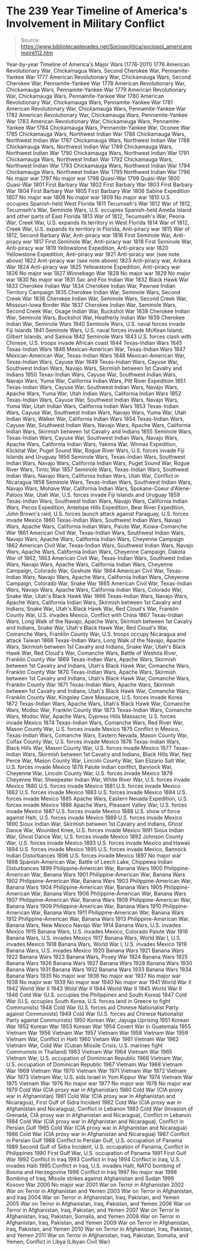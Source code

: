 # The 239 Year Timeline of America's Involvement in Military Conflict

> Source: https://www.bibliotecapleyades.net/Sociopolitica/sociopol_americanempire112.htm

Year-by-year Timeline of America's Major Wars (1776-2011)
1776 American Revolutionary
War, Chickamagua Wars, Second Cherokee War, Pennamite-Yankee
War
1777 American Revolutionary
War, Chickamauga Wars, Second Cherokee War, Pennamite-Yankee
War
1778 American Revolutionary
War, Chickamauga Wars, Pennamite-Yankee War
1779 American Revolutionary
War, Chickamauga Wars, Pennamite-Yankee War
1780 American Revolutionary
War, Chickamauga Wars, Pennamite-Yankee War
1781 American Revolutionary
War, Chickamauga Wars, Pennamite-Yankee War
1782 American Revolutionary
War, Chickamauga Wars, Pennamite-Yankee War
1783 American Revolutionary
War, Chickamauga Wars, Pennamite-Yankee War
1784 Chickamauga Wars,
Pennamite-Yankee War, Oconee War
1785 Chickamauga Wars,
Northwest Indian War
1786 Chickamauga Wars,
Northwest Indian War
1787 Chickamauga Wars,
Northwest Indian War
1788 Chickamauga Wars,
Northwest Indian War
1789 Chickamauga Wars,
Northwest Indian War
1790 Chickamauga Wars,
Northwest Indian War
1791 Chickamauga Wars,
Northwest Indian War
1792 Chickamauga Wars,
Northwest Indian War
1793 Chickamauga Wars,
Northwest Indian War
1794 Chickamauga Wars,
Northwest Indian War
1795 Northwest Indian War
1796 No major war
1797 No major war
1798 Quasi-War
1799 Quasi-War
1800 Quasi-War
1801 First Barbary War
1802 First Barbary War
1803 First Barbary War
1804 First Barbary War
1805 First Barbary War
1806 Sabine Expedition
1807 No major war
1808 No major war
1809 No major war
1810 U.S. occupies
Spanish-held West Florida
1811 Tecumseh's War
1812 War of 1812, Tecumseh's
War, Seminole Wars, U.S. occupies Spanish-held Amelia Island
and other parts of East Florida
1813 War of 1812, Tecumseh's
War, Peoria War, Creek War, U.S. expands its territory in
West Florida
1814 War of 1812, Creek War,
U.S. expands its territory in Florida, Anti-piracy war
1815 War of 1812, Second
Barbary War, Anti-piracy war
1816 First Seminole
War, Anti-piracy war
1817 First Seminole
War, Anti-piracy war
1818 First Seminole
War, Anti-piracy war
1819 Yellowstone Expedition,
Anti-piracy war
1820 Yellowstone Expedition,
Anti-piracy war
1821 Anti-piracy war (see note
above)
1822 Anti-piracy war (see note
above)
1823 Anti-piracy war, Arikara
War
1824 Anti-piracy war
1825 Yellowstone Expedition,
Anti-piracy war
1826 No major war
1827 Winnebago War
1828 No major war
1829 No major war
1830 No major war
1831 Sac and Fox Indian War
1832 Black Hawk War
1833 Cherokee Indian War
1834 Cherokee Indian War,
Pawnee Indian Territory Campaign
1835 Cherokee Indian War,
Seminole Wars, Second Creek War
1836 Cherokee Indian War,
Seminole Wars, Second Creek War, Missouri-Iowa Border War
1837 Cherokee Indian War,
Seminole Wars, Second Creek War, Osage Indian War, Buckshot
War
1838 Cherokee Indian War,
Seminole Wars, Buckshot War, Heatherly Indian War
1839 Cherokee Indian War,
Seminole Wars
1840 Seminole Wars, U.S. naval
forces invade Fiji Islands
1841 Seminole Wars, U.S. naval
forces invade McKean Island, Gilbert Islands, and Samoa
1842 Seminole Wars
1843 U.S. forces clash with
Chinese, U.S. troops invade African coast
1844 Texas-Indian Wars
1845 Texas-Indian Wars
1846 Mexican-American War,
Texas-Indian Wars
1847 Mexican-American War,
Texas-Indian Wars
1848 Mexican-American War,
Texas-Indian Wars, Cayuse War
1849 Texas-Indian Wars, Cayuse
War, Southwest Indian Wars, Navajo Wars, Skirmish between
1st Cavalry and Indians
1850 Texas-Indian Wars, Cayuse
War, Southwest Indian Wars, Navajo Wars, Yuma War,
California Indian Wars, Pitt River Expedition
1851 Texas-Indian Wars, Cayuse
War, Southwest Indian Wars, Navajo Wars, Apache Wars, Yuma
War, Utah Indian Wars, California Indian Wars
1852 Texas-Indian Wars, Cayuse
War, Southwest Indian Wars, Navajo Wars, Yuma War, Utah
Indian Wars, California Indian Wars
1853 Texas-Indian Wars, Cayuse
War, Southwest Indian Wars, Navajo Wars, Yuma War, Utah
Indian Wars, Walker War, California Indian Wars
1854 Texas-Indian Wars, Cayuse
War, Southwest Indian Wars, Navajo Wars, Apache Wars,
California Indian Wars, Skirmish between 1st Cavalry and
Indians
1855 Seminole Wars,
Texas-Indian Wars, Cayuse War, Southwest Indian Wars, Navajo
Wars, Apache Wars, California Indian Wars, Yakima War,
Winnas Expedition, Klickitat War, Puget Sound War, Rogue
River Wars, U.S. forces invade Fiji Islands and Uruguay
1856 Seminole Wars,
Texas-Indian Wars, Southwest Indian Wars, Navajo Wars,
California Indian Wars, Puget Sound War, Rogue River Wars,
Tintic War
1857 Seminole Wars,
Texas-Indian Wars, Southwest Indian Wars, Navajo Wars,
California Indian Wars, Utah War, Conflict in Nicaragua
1858 Seminole Wars,
Texas-Indian Wars, Southwest Indian Wars, Navajo Wars,
Mohave War, California Indian Wars, Spokane-Coeur d'Alene-Paloos
War, Utah War, U.S. forces invade Fiji Islands and Uruguay
1859 Texas-Indian Wars,
Southwest Indian Wars, Navajo Wars, California Indian Wars,
Pecos Expedition, Antelope Hills Expedition, Bear River
Expedition, John Brown's raid, U.S. forces launch attack
against Paraguay, U.S. forces invade Mexico
1860 Texas-Indian Wars,
Southwest Indian Wars, Navajo Wars, Apache Wars, California
Indian Wars, Paiute War, Kiowa-Comanche War
1861 American Civil War,
Texas-Indian Wars, Southwest Indian Wars, Navajo Wars,
Apache Wars, California Indian Wars, Cheyenne Campaign
1862 American Civil War,
Texas-Indian Wars, Southwest Indian Wars, Navajo Wars,
Apache Wars, California Indian Wars, Cheyenne Campaign,
Dakota War of 1862,
1863 American Civil War,
Texas-Indian Wars, Southwest Indian Wars, Navajo Wars,
Apache Wars, California Indian Wars, Cheyenne Campaign,
Colorado War, Goshute War
1864 American Civil War,
Texas-Indian Wars, Navajo Wars, Apache Wars, California
Indian Wars, Cheyenne Campaign, Colorado War, Snake War
1865 American Civil War,
Texas-Indian Wars, Navajo Wars, Apache Wars, California
Indian Wars, Colorado War, Snake War, Utah's Black Hawk War
1866 Texas-Indian Wars, Navajo
Wars, Apache Wars, California Indian Wars, Skirmish between
1st Cavalry and Indians, Snake War, Utah's Black Hawk War,
Red Cloud's War, Franklin County War, U.S. invades Mexico,
Conflict with China
1867 Texas-Indian Wars, Long
Walk of the Navajo, Apache Wars, Skirmish between 1st
Cavalry and Indians, Snake War, Utah's Black Hawk War, Red
Cloud's War, Comanche Wars, Franklin County War, U.S. troops
occupy Nicaragua and attack Taiwan
1868 Texas-Indian Wars, Long
Walk of the Navajo, Apache Wars, Skirmish between 1st
Cavalry and Indians, Snake War, Utah's Black Hawk War, Red
Cloud's War, Comanche Wars, Battle of Washita River,
Franklin County War
1869 Texas-Indian Wars, Apache
Wars, Skirmish between 1st Cavalry and Indians, Utah's Black
Hawk War, Comanche Wars, Franklin County War
1870 Texas-Indian Wars, Apache
Wars, Skirmish between 1st Cavalry and Indians, Utah's Black
Hawk War, Comanche Wars, Franklin County War
1871 Texas-Indian Wars, Apache
Wars, Skirmish between 1st Cavalry and Indians, Utah's Black
Hawk War, Comanche Wars, Franklin County War, Kingsley Cave
Massacre, U.S. forces invade Korea
1872 Texas-Indian Wars, Apache
Wars, Utah's Black Hawk War, Comanche Wars, Modoc War,
Franklin County War
1873 Texas-Indian Wars,
Comanche Wars, Modoc War, Apache Wars, Cypress Hills
Massacre, U.S. forces invade Mexico
1874 Texas-Indian Wars,
Comanche Wars, Red River War, Mason County War, U.S. forces
invade Mexico
1875 Conflict in Mexico,
Texas-Indian Wars, Comanche Wars, Eastern Nevada, Mason
County War, Colfax County War, U.S. forces invade Mexico
1876 Texas-Indian Wars, Black
Hills War, Mason County War, U.S. forces invade Mexico
1877 Texas-Indian Wars,
Skirmish between 1st Cavalry and Indians, Black Hills War,
Nez Perce War, Mason County War, Lincoln County War, San
Elizario Salt War, U.S. forces invade Mexico
1878 Paiute Indian conflict,
Bannock War, Cheyenne War, Lincoln County War, U.S. forces
invade Mexico
1879 Cheyenne War, Sheepeater
Indian War, White River War, U.S. forces invade Mexico
1880 U.S. forces invade Mexico
1881 U.S. forces invade Mexico
1882 U.S. forces invade Mexico
1883 U.S. forces invade Mexico
1884 U.S. forces invade Mexico
1885 Apache Wars, Eastern
Nevada Expedition, U.S. forces invade Mexico
1886 Apache Wars, Pleasant
Valley War, U.S. forces invade Mexico
1887 U.S. forces invade Mexico
1888 U.S. show of force
against Haiti, U.S. forces invade Mexico
1889 U.S. forces invade Mexico
1890 Sioux Indian War,
Skirmish between 1st Cavalry and Indians, Ghost Dance War,
Wounded Knee, U.S. forces invade Mexico
1891 Sioux Indian War, Ghost
Dance War, U.S. forces invade Mexico
1892 Johnson County War, U.S.
forces invade Mexico
1893 U.S. forces invade Mexico
and Hawaii
1894 U.S. forces invade Mexico
1895 U.S. forces invade
Mexico, Bannock Indian Disturbances
1896 U.S. forces invade Mexico
1897 No major war
1898 Spanish-American War,
Battle of Leech Lake, Chippewa Indian Disturbances
1899 Philippine-American War,
Banana Wars
1900 Philippine-American War,
Banana Wars
1901 Philippine-American War,
Banana Wars
1902 Philippine-American War,
Banana Wars
1903 Philippine-American War,
Banana Wars
1904 Philippine-American War,
Banana Wars
1905 Philippine-American War,
Banana Wars
1906 Philippine-American War,
Banana Wars
1907 Philippine-American War,
Banana Wars
1908 Philippine-American War,
Banana Wars
1909 Philippine-American War,
Banana Wars
1910 Philippine-American War,
Banana Wars
1911 Philippine-American War,
Banana Wars
1912 Philippine-American War,
Banana Wars
1913 Philippine-American War,
Banana Wars, New Mexico Navajo War
1914 Banana Wars, U.S. invades
Mexico
1915 Banana Wars, U.S. invades
Mexico, Colorado Paiute War
1916 Banana Wars, U.S. invades
Mexico
1917 Banana Wars, World War I,
U.S. invades Mexico
1918 Banana Wars, World War I,
U.S. invades Mexico
1919 Banana Wars, U.S. invades
Mexico
1920 Banana Wars
1921 Banana Wars
1922 Banana Wars
1923 Banana Wars, Posey War
1924 Banana Wars
1925 Banana Wars
1926 Banana Wars
1927 Banana Wars
1928 Banana Wars
1930 Banana Wars
1931 Banana Wars
1932 Banana Wars
1933 Banana Wars
1934 Banana Wars
1935 No major war
1936 No major war
1937 No major war
1938 No major war
1939 No major war
1940 No major war
1941 World War II
1942 World War II
1943 Wold War II
1944 World War II
1945 World War II
1946 Cold War (U.S. occupies
the Philippines and South Korea)
1947 Cold War (U.S. occupies
South Korea, U.S. forces land in Greece to fight Communists)
1948 Cold War (U.S. forces aid
Chinese Nationalist Party against Communists)
1949 Cold War (U.S. forces aid
Chinese Nationalist Party against Communists)
1950 Korean War, Jayuga
Uprising
1951 Korean War
1952 Korean War
1953 Korean War
1954 Covert War in Guatemala
1955 Vietnam War
1956 Vietnam War
1957 Vietnam War
1958 Vietnam War
1959 Vietnam War, Conflict in
Haiti
1960 Vietam War
1961 Vietnam War
1962 Vietnam War, Cold War
(Cuban Missile Crisis; U.S. marines fight Communists in
Thailand)
1963 Vietnam War
1964 Vietnam War
1965 Vietnam War, U.S.
occupation of Dominican Republic
1966 Vietnam War, U.S.
occupation of Dominican Republic
1967 Vietnam War
1968 Vietnam War
1969 Vietnam War
1970 Vietnam War
1971 Vietnam War
1972 Vietnam War
1973 Vietnam War, U.S.
aids Israel in Yom Kippur War
1974 Vietnam War
1975 Vietnam War
1976 No major war
1977 No major war
1978 No major war
1979 Cold War (CIA proxy war
in Afghanistan)
1980 Cold War (CIA proxy war
in Afghanistan)
1981 Cold War (CIA proxy war
in Afghanistan and Nicaragua), First Gulf of Sidra Incident
1982 Cold War (CIA proxy war
in Afghanistan and Nicaragua), Conflict in Lebanon
1983 Cold War (Invasion of
Grenada, CIA proxy war in Afghanistan and Nicaragua),
Conflict in Lebanon
1984 Cold War (CIA proxy war
in Afghanistan and Nicaragua), Conflict in Persian Gulf
1985 Cold War (CIA proxy war
in Afghanistan and Nicaragua)
1986 Cold War (CIA proxy war
in Afghanistan and Nicaragua)
1987 Conflict in Persian Gulf
1988 Conflict in Persian Gulf,
U.S. occupation of Panama
1989 Second Gulf of Sidra
Incident, U.S. occupation of Panama, Conflict in Philippines
1990 First Gulf War, U.S.
occupation of Panama
1991 First Gulf War
1992 Conflict in Iraq
1993 Conflict in Iraq
1994 Conflict in Iraq, U.S.
invades Haiti
1995 Conflict in Iraq, U.S.
invades Haiti, NATO bombing of Bosnia and Herzegovina
1996 Conflict in Iraq
1997 No major war
1998 Bombing of Iraq, Missile
strikes against Afghanistan and Sudan
1999 Kosovo War
2000 No major war
2001 War on Terror in
Afghanistan
2002 War on Terror in
Afghanistan and Yemen
2003 War on Terror in
Afghanistan, and Iraq
2004 War on Terror in
Afghanistan, Iraq, Pakistan, and Yemen
2005 War on Terror in
Afghanistan, Iraq, Pakistan, and Yemen
2006 War on Terror in
Afghanistan, Iraq, Pakistan, and Yemen
2007 War on Terror in
Afghanistan, Iraq, Pakistan, Somalia, and Yemen
2008 War on Terror in
Afghanistan, Iraq, Pakistan, and Yemen
2009 War on Terror in
Afghanistan, Iraq, Pakistan, and Yemen
2010 War on Terror in
Afghanistan, Iraq, Pakistan, and Yemen
2011 War on Terror in
Afghanistan, Iraq, Pakistan, Somalia, and Yemen; Conflict in
Libya (Libyan Civil War)
